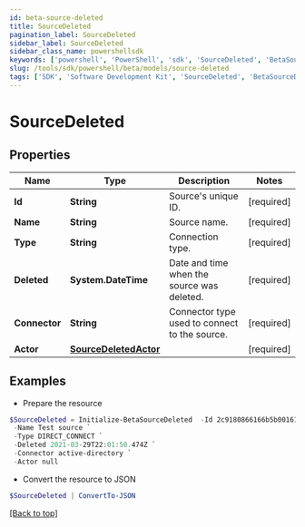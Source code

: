```yaml
---
id: beta-source-deleted
title: SourceDeleted
pagination_label: SourceDeleted
sidebar_label: SourceDeleted
sidebar_class_name: powershellsdk
keywords: ['powershell', 'PowerShell', 'sdk', 'SourceDeleted', 'BetaSourceDeleted'] 
slug: /tools/sdk/powershell/beta/models/source-deleted
tags: ['SDK', 'Software Development Kit', 'SourceDeleted', 'BetaSourceDeleted']
---
```



# SourceDeleted

## Properties

Name | Type | Description | Notes
------------ | ------------- | ------------- | -------------
**Id** | **String** | Source's unique ID. | [required]
**Name** | **String** | Source name. | [required]
**Type** | **String** | Connection type. | [required]
**Deleted** | **System.DateTime** | Date and time when the source was deleted. | [required]
**Connector** | **String** | Connector type used to connect to the source. | [required]
**Actor** | [**SourceDeletedActor**](source-deleted-actor) |  | [required]

## Examples

- Prepare the resource
```powershell
$SourceDeleted = Initialize-BetaSourceDeleted  -Id 2c9180866166b5b0016167c32ef31a66 `
 -Name Test source `
 -Type DIRECT_CONNECT `
 -Deleted 2021-03-29T22:01:50.474Z `
 -Connector active-directory `
 -Actor null
```

- Convert the resource to JSON
```powershell
$SourceDeleted | ConvertTo-JSON
```


[[Back to top]](#) 

